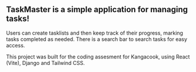 ## TaskMaster is a simple application for managing tasks! 
Users can create tasklists and then keep track of their progress, marking tasks completed as needed. 
There is a search bar to search tasks for easy access.

This project was built for the coding assesment for Kangacook, using React (Vite), Django and Tailwind CSS.
